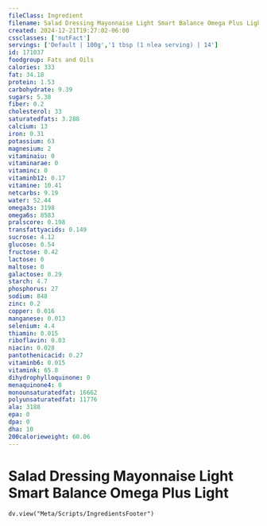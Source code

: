 ```yaml
---
fileClass: Ingredient
filename: Salad Dressing Mayonnaise Light Smart Balance Omega Plus Light
created: 2024-12-21T19:27:02-06:00
cssclasses: ['nutFact']
servings: ['Default | 100g','1 tbsp (1 nlea serving) | 14']
id: 171037
foodgroup: Fats and Oils
calories: 333
fat: 34.18
protein: 1.53
carbohydrate: 9.39
sugars: 5.38
fiber: 0.2
cholesterol: 33
saturatedfats: 3.288
calcium: 13
iron: 0.31
potassium: 63
magnesium: 2
vitaminaiu: 0
vitaminarae: 0
vitaminc: 0
vitaminb12: 0.17
vitamine: 10.41
netcarbs: 9.19
water: 52.44
omega3s: 3198
omega6s: 8583
pralscore: 0.198
transfattyacids: 0.149
sucrose: 4.12
glucose: 0.54
fructose: 0.42
lactose: 0
maltose: 0
galactose: 0.29
starch: 4.7
phosphorus: 27
sodium: 848
zinc: 0.2
copper: 0.016
manganese: 0.013
selenium: 4.4
thiamin: 0.015
riboflavin: 0.03
niacin: 0.028
pantothenicacid: 0.27
vitaminb6: 0.015
vitamink: 65.8
dihydrophylloquinone: 0
menaquinone4: 0
monounsaturatedfat: 16662
polyunsaturatedfat: 11776
ala: 3188
epa: 0
dpa: 0
dha: 10
200calorieweight: 60.06
---
```


# Salad Dressing Mayonnaise Light Smart Balance Omega Plus Light

```dataviewjs
dv.view("Meta/Scripts/IngredientsFooter")
```